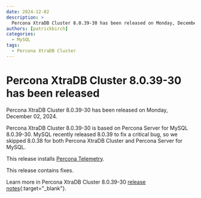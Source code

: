 ```yaml
---
date: 2024-12-02
description: >
  Percona XtraDB Cluster 8.0.39-30 has been released on Monday, December 02, 2024.
authors: [patrickbirch]
categories:
  - MySQL
tags:
  - Percona XtraDB Cluster
---
```


# Percona XtraDB Cluster 8.0.39-30 has been released

<!-- more -->

Percona XtraDB Cluster 8.0.39-30 has been released on Monday, December 02, 2024.

Percona XtraDB Cluster 8.0.39-30 is based on Percona Server for MySQL 8.0.39-30. MySQL recently released 8.0.39 to fix a critical bug, so we skipped 8.0.38 for both Percona XtraDB Cluster and Percona Server for MySQL.

This release installs [Percona Telemetry](https://docs.percona.com/percona-xtradb-cluster/8.0/telemetry.html).

This release contains fixes.

Learn more in Percona XtraDB Cluster 8.0.39-30 [release notes](https://docs.percona.com/percona-xtradb-cluster/8.0/release-notes/8.0.39-30.html){:target="_blank"}.

